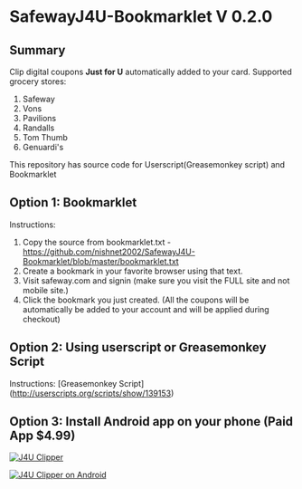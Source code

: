 SafewayJ4U-Bookmarklet V 0.2.0
======================

## Summary

Clip digital coupons **Just for U**  automatically added to your card. Supported grocery stores:

1. Safeway
2. Vons
3. Pavilions
4. Randalls 
5. Tom Thumb
6. Genuardi's

This repository has source code for  Userscript(Greasemonkey script) and Bookmarklet 

## Option 1: Bookmarklet

Instructions:
1. Copy the source from bookmarklet.txt - https://github.com/nishnet2002/SafewayJ4U-Bookmarklet/blob/master/bookmarklet.txt
2. Create a bookmark in your favorite browser using that text.
3. Visit safeway.com and signin (make sure you visit the FULL site and not mobile site.)
4. Click the bookmark you just created. (All the coupons will be automatically be added to your account and will be applied during checkout)
 

## Option 2: Using userscript or Greasemonkey Script

Instructions: [Greasemonkey Script] (http://userscripts.org/scripts/show/139153)


## Option 3: Install Android app on your phone (Paid App $4.99)

[![J4U Clipper](https://lh3.ggpht.com/PQ5EPmtHfDABo4EKGaTICgXtYr3_2dv7ZbTUpU7r4ikpkoRI1pXQRMsT0uDojvXi9Jc=w300)](https://play.google.com/store/apps/details?id=com.nclabs.j4u&hl=en)

[![J4U Clipper on Android](http://developer.android.com/images/brand/en_app_rgb_wo_60.png)](https://play.google.com/store/apps/details?id=com.nclabs.j4u&hl=en)






